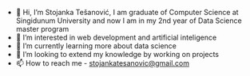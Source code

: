 - 👋 Hi, I’m Stojanka Tešanović, I am graduate of Computer Science at Singidunum University and now I am in my 2nd year of Data Science master program
- 👀 I’m interested in web development and artificial inteligence
- 🌱 I’m currently learning more about data science
- 💞️ I’m looking to extend my knowledge by working on projects
- 📫 How to reach me - stojankatesanovic@gmail.com

<!---
stojatesanovic/stojatesanovic is a ✨ special ✨ repository because its `README.md` (this file) appears on your GitHub profile.
You can click the Preview link to take a look at your changes.
--->
